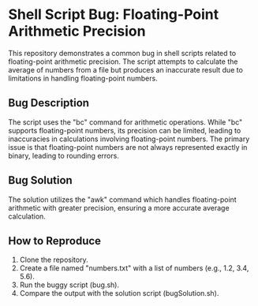 # Shell Script Bug: Floating-Point Arithmetic Precision

This repository demonstrates a common bug in shell scripts related to floating-point arithmetic precision. The script attempts to calculate the average of numbers from a file but produces an inaccurate result due to limitations in handling floating-point numbers.

## Bug Description
The script uses the "bc" command for arithmetic operations. While "bc" supports floating-point numbers, its precision can be limited, leading to inaccuracies in calculations involving floating-point numbers.  The primary issue is that floating-point numbers are not always represented exactly in binary, leading to rounding errors.

## Bug Solution
The solution utilizes the "awk" command which handles floating-point arithmetic with greater precision, ensuring a more accurate average calculation.

## How to Reproduce
1. Clone the repository.
2. Create a file named "numbers.txt" with a list of numbers (e.g., 1.2, 3.4, 5.6).
3. Run the buggy script (bug.sh).
4. Compare the output with the solution script (bugSolution.sh).